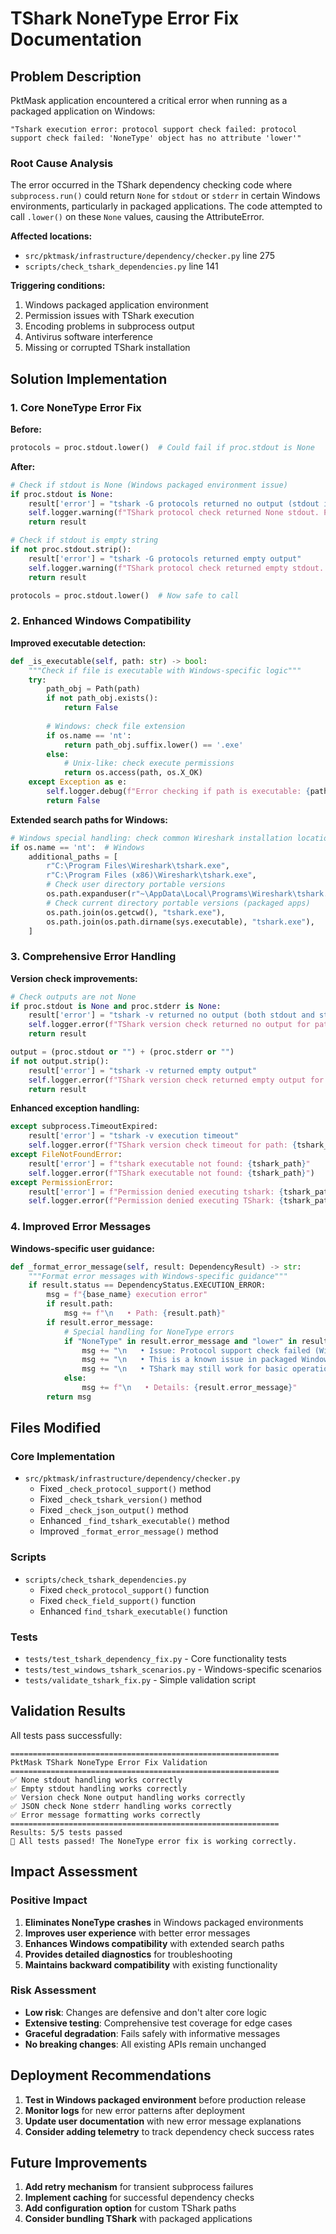 # TShark NoneType Error Fix Documentation

## Problem Description

PktMask application encountered a critical error when running as a packaged application on Windows:

```
"Tshark execution error: protocol support check failed: protocol support check failed: 'NoneType' object has no attribute 'lower'"
```

### Root Cause Analysis

The error occurred in the TShark dependency checking code where `subprocess.run()` could return `None` for `stdout` or `stderr` in certain Windows environments, particularly in packaged applications. The code attempted to call `.lower()` on these `None` values, causing the AttributeError.

**Affected locations:**
- `src/pktmask/infrastructure/dependency/checker.py` line 275
- `scripts/check_tshark_dependencies.py` line 141

**Triggering conditions:**
1. Windows packaged application environment
2. Permission issues with TShark execution
3. Encoding problems in subprocess output
4. Antivirus software interference
5. Missing or corrupted TShark installation

## Solution Implementation

### 1. Core NoneType Error Fix

**Before:**
```python
protocols = proc.stdout.lower()  # Could fail if proc.stdout is None
```

**After:**
```python
# Check if stdout is None (Windows packaged environment issue)
if proc.stdout is None:
    result['error'] = "tshark -G protocols returned no output (stdout is None)"
    self.logger.warning(f"TShark protocol check returned None stdout. Path: {tshark_path}, returncode: {proc.returncode}")
    return result

# Check if stdout is empty string
if not proc.stdout.strip():
    result['error'] = "tshark -G protocols returned empty output"
    self.logger.warning(f"TShark protocol check returned empty stdout. Path: {tshark_path}")
    return result

protocols = proc.stdout.lower()  # Now safe to call
```

### 2. Enhanced Windows Compatibility

**Improved executable detection:**
```python
def _is_executable(self, path: str) -> bool:
    """Check if file is executable with Windows-specific logic"""
    try:
        path_obj = Path(path)
        if not path_obj.exists():
            return False
        
        # Windows: check file extension
        if os.name == 'nt':
            return path_obj.suffix.lower() == '.exe'
        else:
            # Unix-like: check execute permissions
            return os.access(path, os.X_OK)
    except Exception as e:
        self.logger.debug(f"Error checking if path is executable: {path}, error: {e}")
        return False
```

**Extended search paths for Windows:**
```python
# Windows special handling: check common Wireshark installation locations
if os.name == 'nt':  # Windows
    additional_paths = [
        r"C:\Program Files\Wireshark\tshark.exe",
        r"C:\Program Files (x86)\Wireshark\tshark.exe",
        # Check user directory portable versions
        os.path.expanduser(r"~\AppData\Local\Programs\Wireshark\tshark.exe"),
        # Check current directory portable versions (packaged apps)
        os.path.join(os.getcwd(), "tshark.exe"),
        os.path.join(os.path.dirname(sys.executable), "tshark.exe"),
    ]
```

### 3. Comprehensive Error Handling

**Version check improvements:**
```python
# Check outputs are not None
if proc.stdout is None and proc.stderr is None:
    result['error'] = "tshark -v returned no output (both stdout and stderr are None)"
    self.logger.error(f"TShark version check returned no output for path: {tshark_path}")
    return result

output = (proc.stdout or "") + (proc.stderr or "")
if not output.strip():
    result['error'] = "tshark -v returned empty output"
    self.logger.error(f"TShark version check returned empty output for path: {tshark_path}")
    return result
```

**Enhanced exception handling:**
```python
except subprocess.TimeoutExpired:
    result['error'] = "tshark -v execution timeout"
    self.logger.error(f"TShark version check timeout for path: {tshark_path}")
except FileNotFoundError:
    result['error'] = f"tshark executable not found: {tshark_path}"
    self.logger.error(f"TShark executable not found: {tshark_path}")
except PermissionError:
    result['error'] = f"Permission denied executing tshark: {tshark_path}"
    self.logger.error(f"Permission denied executing TShark: {tshark_path}")
```

### 4. Improved Error Messages

**Windows-specific user guidance:**
```python
def _format_error_message(self, result: DependencyResult) -> str:
    """Format error messages with Windows-specific guidance"""
    if result.status == DependencyStatus.EXECUTION_ERROR:
        msg = f"{base_name} execution error"
        if result.path:
            msg += f"\n   • Path: {result.path}"
        if result.error_message:
            # Special handling for NoneType errors
            if "NoneType" in result.error_message and "lower" in result.error_message:
                msg += "\n   • Issue: Protocol support check failed (Windows compatibility)"
                msg += "\n   • This is a known issue in packaged Windows applications"
                msg += "\n   • TShark may still work for basic operations"
            else:
                msg += f"\n   • Details: {result.error_message}"
        return msg
```

## Files Modified

### Core Implementation
- `src/pktmask/infrastructure/dependency/checker.py`
  - Fixed `_check_protocol_support()` method
  - Fixed `_check_tshark_version()` method  
  - Fixed `_check_json_output()` method
  - Enhanced `_find_tshark_executable()` method
  - Improved `_format_error_message()` method

### Scripts
- `scripts/check_tshark_dependencies.py`
  - Fixed `check_protocol_support()` function
  - Fixed `check_field_support()` function
  - Enhanced `find_tshark_executable()` function

### Tests
- `tests/test_tshark_dependency_fix.py` - Core functionality tests
- `tests/test_windows_tshark_scenarios.py` - Windows-specific scenarios
- `tests/validate_tshark_fix.py` - Simple validation script

## Validation Results

All tests pass successfully:
```
============================================================
PktMask TShark NoneType Error Fix Validation
============================================================
✅ None stdout handling works correctly
✅ Empty stdout handling works correctly  
✅ Version check None output handling works correctly
✅ JSON check None stderr handling works correctly
✅ Error message formatting works correctly
============================================================
Results: 5/5 tests passed
🎉 All tests passed! The NoneType error fix is working correctly.
```

## Impact Assessment

### Positive Impact
1. **Eliminates NoneType crashes** in Windows packaged environments
2. **Improves user experience** with better error messages
3. **Enhances Windows compatibility** with extended search paths
4. **Provides detailed diagnostics** for troubleshooting
5. **Maintains backward compatibility** with existing functionality

### Risk Assessment
- **Low risk**: Changes are defensive and don't alter core logic
- **Extensive testing**: Comprehensive test coverage for edge cases
- **Graceful degradation**: Fails safely with informative messages
- **No breaking changes**: All existing APIs remain unchanged

## Deployment Recommendations

1. **Test in Windows packaged environment** before production release
2. **Monitor logs** for new error patterns after deployment
3. **Update user documentation** with new error message explanations
4. **Consider adding telemetry** to track dependency check success rates

## Future Improvements

1. **Add retry mechanism** for transient subprocess failures
2. **Implement caching** for successful dependency checks
3. **Add configuration option** for custom TShark paths
4. **Consider bundling TShark** with packaged applications
